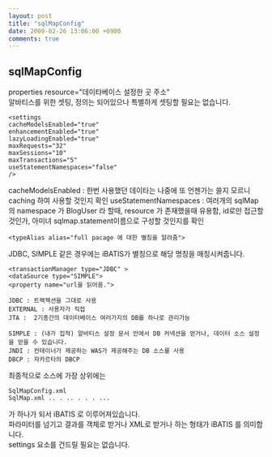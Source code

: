 ```yaml
---
layout: post
title: "sqlMapConfig"
date: 2009-02-26 13:06:00 +0900
comments: true
---
```


sqlMapConfig
---

properties resource="데이타베이스 설정한 곳 주소"  
알바티스를 위한 셋팅, 정의는 되어있으나 특별하게 셋팅할 필요는 없습니다.  

```$xslt
<settings
cacheModelsEnabled="true"
enhancementEnabled="true"
lazyLoadingEnabled="true"
maxRequests="32"
maxSessions="10"
maxTransactions="5"
useStatementNamespaces="false"
/>
```
cacheModelsEnabled : 한번 사용했던 데이타는 나중에 또 언젠가는 쓸지 모르니 caching 하여 사용할 것인지 확인
useStatementNamespaces : 여러개의 sqlMap의 namespace 가 BlogUser 라 할때, resource 가 존재했을때 유용함, id로만 접근할 것인가, 아미녀 sqlmap.statement이름으로 구성할 것인지를 확인

```
<typeAlias alias="full pacage 에 대한 별칭을 알려줌">
```

JDBC, SIMPLE 같은 경우에는 iBATIS가 별칭으로 해당 명칭을 매칭시켜줍니다.


```$xslt
<transactionManager type="JDBC" >
<dataSource type="SIMPLE">
<property name="url을 읽어옴.">
```

```$xslt
JDBC : 트랙젝션을 그대로 사용
EXTERNAL : 사용자가 직접
JTA :  2기종간의 데이터베이스 여러가지의 DB를 하나로 관리가능
```

```$xslt
SIMPLE : (내가 집적) 알바티스 설정 문서 안에서 DB 커넥션을 얻거나, 데이터 소스 설정을 얻을 수 있습니다.
JNDI : 컨테이너가 제공하는 WAS가 제공해주는 DB 소스를 사용
DBCP : 자카르타의 DBCP
```

최종적으로 소스에 가장 상위에는

```$xslt
SqlMapConfig.xml
SqlMap.xml .. . .. . . . ...
```

가 하나가 되서 iBATIS 로 이루어져있습니다.  
파라미터를 넘기고 결과를 객체로 받거나 XML로 받거나 하는 형태가 iBATIS 를 의미합니다.  
settings 요소를 건드릴 필요는 없습니다.  
